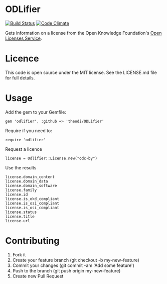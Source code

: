 # ODLifier

[![Build Status](http://jenkins.theodi.org/job/ODLifier-master/badge/icon)](http://jenkins.theodi.org/job/ODLifier-master/)
[![Code Climate](https://codeclimate.com/github/theodi/ODLifier.png)](https://codeclimate.com/github/theodi/ODLifier)

Gets information on a license from the Open Knowledge Foundation's [Open Licenses Service](http://licenses.opendefinition.org/).

# Licence

This code is open source under the MIT license. See the LICENSE.md file for full details.

# Usage

Add the gem to your Gemfile:

	gem 'odlifier', :github => 'theodi/ODLifier'
		
Require if you need to:

	require 'odlifier'
		
Request a licence

	license = Odlifier::License.new("odc-by")
	
Use the results

	license.domain_content
	license.domain_data
	license.domain_software
	license.family
	license.id
	license.is_okd_compliant
	license.is_osi_compliant
	license.is_osi_compliant
	license.status
	license.title
	license.url
	
# Contributing

1. Fork it
2. Create your feature branch (git checkout -b my-new-feature)
3. Commit your changes (git commit -am 'Add some feature')
4. Push to the branch (git push origin my-new-feature)
5. Create new Pull Request
	

		
